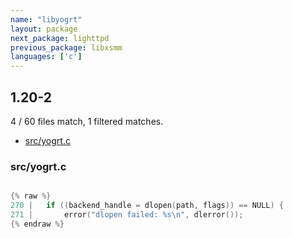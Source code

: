 ```yaml
---
name: "libyogrt"
layout: package
next_package: lighttpd
previous_package: libxsmm
languages: ['c']
---
```

## 1.20-2
4 / 60 files match, 1 filtered matches.

 - [src/yogrt.c](#srcyogrtc)

### src/yogrt.c

```c

{% raw %}
270 | 	if ((backend_handle = dlopen(path, flags)) == NULL) {
271 | 		error("dlopen failed: %s\n", dlerror());
{% endraw %}

```